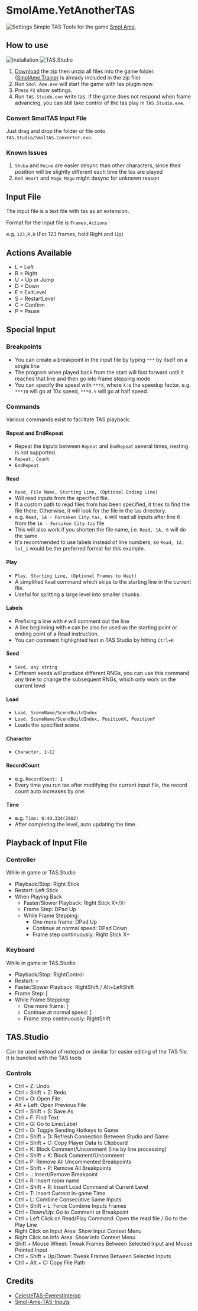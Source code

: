 # SmolAme.YetAnotherTAS
![Settings](Screenshots/Settings.png)
Simple TAS Tools for the game [Smol Ame](https://moocow-games.itch.io/smol-ame).

## How to use
![Installation](Screenshots/Installation.png)
![TAS.Studio](Screenshots/TAS.Studio.png)
1. [Download](https://github.com/DemoJameson/SmolAme.YetAnotherTAS/releases) the zip then unzip all files into the game folder. ([SmolAme.Trainer](https://github.com/DemoJameson/SmolAme.Trainer) is already included in the zip file)
2. Run `Smol Ame.exe` will start the game with tas plugin now.
3. Press `F2` show settings.
4. Run `TAS.Stuido.exe` write tas. If the game does not respond when frame advancing,
you can still take control of the tas play in `TAS.Studio.exe`.

### Convert SmolTAS Input File
Just drag and drop the folder or file onto `TAS.Studio/SmolTAS.Converter.exe`.

### Known Issues
1. `Shuba` and `Reine` are easier desync than other characters, since their position will be slightly different each time the tas are played
2. `Red Heart` and `Mogu Mogu` might desync for unknown reason

## Input File
The input file is a text file with tas as an extension.

Format for the input file is `Frames,Actions`

e.g. `123,R,U` (For 123 frames, hold Right and Up)

## Actions Available
- L = Left
- R = Right
- U = Up or Jump
- D = Down
- E = ExitLevel
- S = RestartLevel
- C = Confirm
- P = Pause

## Special Input

### Breakpoints
- You can create a breakpoint in the input file by typing `***` by itself on a single line
- The program when played back from the start will fast forward until it reaches that line and then go into frame stepping mode
- You can specify the speed with `***X`, where `X` is the speedup factor. e.g. `***10` will go at 10x speed, `***0.5` will go at half speed.

### Commands
Various commands exist to facilitate TAS playback.

#### Repeat and EndRepeat
- Repeat the inputs between `Repeat` and `EndRepeat` several times, nesting is not supported.
- `Repeat, Count`
- `EndRepeat`

#### Read
- `Read, File Name, Starting Line, (Optional Ending Line)`
- Will read inputs from the specified file.
- If a custom path to read files from has been specified, it tries to find the file there. Otherwise, it will look for the file in the tas directory.
- e.g. `Read, 1A - Forsaken City.tas, 6` will read all inputs after line 6 from the `1A - Forsaken City.tas` file
- This will also work if you shorten the file name, i.e. `Read, 1A, 6` will do the same
- It's recommended to use labels instead of line numbers, so `Read, 1A, lvl_1` would be the preferred format for this example.

#### Play
- `Play, Starting Line, (Optional Frames to Wait)`
- A simplified `Read` command which skips to the starting line in the current file.
- Useful for splitting a large level into smaller chunks.

#### Labels
- Prefixing a line with `#` will comment out the line
- A line beginning with `#` can be also be used as the starting point or ending point of a Read instruction.
- You can comment highlighted text in TAS Studio by hitting `Ctrl+K`

#### Seed
- `Seed, any string`
- Different seeds will produce different RNGs, you can use this command any time to change the subsequent RNGs, which only work on the current level

#### Load
- `Load, SceneName/ScendBuildIndex`
- `Load, SceneName/ScendBuildIndex, PositionX, PositionY`
- Loads the specified scene.

#### Character
- `Character, 1~12`

#### RecordCount
- e.g. `RecordCount: 1`
- Every time you run tas after modifying the current input file, the record count auto increases by one.

#### Time
- e.g. `Time: 0:49.334(2902)`
- After completing the level, auto updating the time.

## Playback of Input File
### Controller
While in game or TAS.Studio
- Playback/Stop: Right Stick
- Restart: Left Stick
- When Playing Back
    - Faster/Slower Playback: Right Stick X+/X-
    - Frame Step: DPad Up
    - While Frame Stepping:
        - One more frame: DPad Up
        - Continue at normal speed: DPad Down
        - Frame step continuously: Right Stick X+

### Keyboard
While in game or TAS.Studio
- Playback/Stop: RightControl
- Restart: =
- Faster/Slower Playback: RightShift / Alt+LeftShift
- Frame Step: [
- While Frame Stepping:
    - One more frame: [
    - Continue at normal speed: ]
    - Frame step continuously: RightShift

## TAS.Studio
Can be used instead of notepad or similar for easier editing of the TAS file. It is bundled with the TAS tools

### Controls
- Ctrl + Z: Undo
- Ctrl + Shift + Z: Redo
- Ctrl + O: Open File
- Alt + Left: Open Previous File
- Ctrl + Shift + S: Save As
- Ctrl + F: Find Text
- Ctrl + G: Go to Line/Label
- Ctrl + D: Toggle Sending Hotkeys to Game
- Ctrl + Shift + D: Refresh Connection Between Studio and Game
- Ctrl + Shift + C: Copy Player Data to Clipboard
- Ctrl + K: Block Comment/Uncomment (line by line processing)
- Ctrl + Shift + K: Block Comment/Uncomment
- Ctrl + P: Remove All Uncommented Breakpoints
- Ctrl + Shift + P: Remove All Breakpoints
- Ctrl + .: Insert/Remove Breakpoint
- Ctrl + R: Insert room name
- Ctrl + Shift + R: Insert Load Command at Current Level
- Ctrl + T: Insert Current in-game Time
- Ctrl + L: Combine Consecutive Same Inputs
- Ctrl + Shift + L: Force Combine Inputs Frames
- Ctrl + Down/Up: Go to Comment or Breakpoint
- Ctrl + Left Click on Read/Play Command: Open the read file / Go to the Play Line
- Right Click on Input Area: Show Input Context Menu
- Right Click on Info Area: Show Info Context Menu
- Shift + Mouse Wheel: Tweak Frames Between Selected Input and Mouse Pointed Input
- Ctrl + Shift + Up/Down: Tweak Frames Between Selected Inputs
- Ctrl + Alt + C: Copy File Path

## Credits
* [CelesteTAS-EverestInterop](https://github.com/EverestAPI/CelesteTAS-EverestInterop)
* [Smol-Ame-TAS-Inputs](https://github.com/Sh1r0Yaksha/Smol-Ame-TAS-Inputs)
